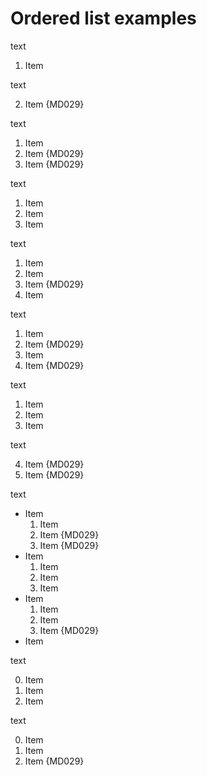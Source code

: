# Ordered list examples

text

1. Item

text

2. Item {MD029}

text

1. Item
1. Item {MD029}
1. Item {MD029}

text

1. Item
2. Item
3. Item

text

1. Item
2. Item
1. Item {MD029}
4. Item

text

1. Item
1. Item {MD029}
3. Item
1. Item {MD029}

text

1. Item
2. Item
3. Item

text

4. Item {MD029}
5. Item {MD029}

text

- Item
  1. Item
  1. Item {MD029}
  1. Item {MD029}
- Item
  1. Item
  2. Item
  3. Item
- Item
  1. Item
  2. Item
  4. Item {MD029}
- Item

text

0. Item
1. Item
2. Item

text

0. Item
1. Item
3. Item {MD029}

<!-- markdownlint-configure-file {
  "ol-prefix": {
    "style": "ordered"
  }
} -->
